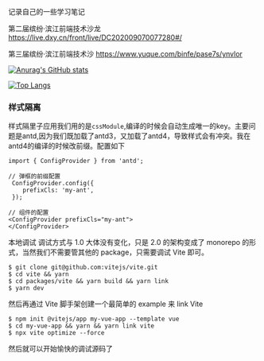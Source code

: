 记录自己的一些学习笔记 

 第二届缤纷·滨江前端技术沙龙  https://live.dxy.cn/front/live/DC202009070077280#/
 
 第三届缤纷·滨江前端技术沙 https://www.yuque.com/binfe/pase7s/ynvlor

[![Anurag's GitHub stats](https://github-readme-stats.vercel.app/api?username=hualigushi)](https://github.com/anuraghazra/github-readme-stats)

[![Top Langs](https://github-readme-stats.vercel.app/api/top-langs/?username=hualigushi)](https://github.com/anuraghazra/github-readme-stats)







### 样式隔离

样式隔里子应用我们用的是`cssModule`,编译的时候会自动生成唯一的key。主要问题是antd,因为我们既加载了antd3，又加载了antd4，导致样式会有冲突。我在antd4的编译的时候改前缀。配置如下

```
import { ConfigProvider } from 'antd';

// 弹框的前缀配置
 ConfigProvider.config({
    prefixCls: 'my-ant',
 });

// 组件的配置
<ConfigProvider prefixCls="my-ant">
</ConfigProvider>
```


 
本地调试
调试方式与 1.0 大体没有变化，只是 2.0 的架构变成了 monorepo 的形式，当然我们不需要管其他的 package，只需要调试 Vite 即可。
```
$ git clone git@github.com:vitejs/vite.git
$ cd vite && yarn
$ cd packages/vite && yarn build && yarn link
$ yarn dev
```
然后再通过 Vite 脚手架创建一个最简单的 example 来 link Vite
```
$ npm init @vitejs/app my-vue-app --template vue
$ cd my-vue-app && yarn && yarn link vite
$ npx vite optimize --force
```
然后就可以开始愉快的调试源码了
